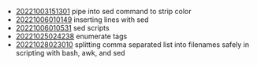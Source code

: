 - [20221003151301](/zet/20221003151301/README.md) pipe into sed command to strip color
- [20221006010149](/zet/20221006010149/README.md) inserting lines with sed
- [20221006010531](/zet/20221006010531/README.md) sed scripts
- [20221025024238](/zet/20221025024238/README.md) enumerate tags
- [20221028023010](/zet/20221028023010/README.md) splitting comma separated list into filenames safely in scripting with bash, awk, and sed
